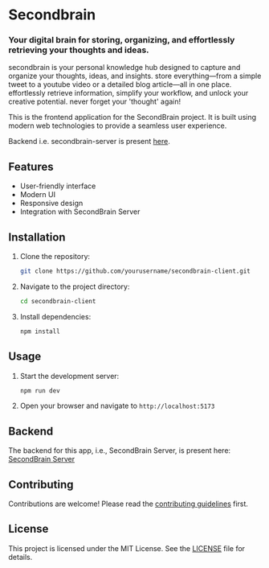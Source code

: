 # Secondbrain

### Your digital brain for storing, organizing, and effortlessly retrieving your thoughts and ideas.

secondbrain is your personal knowledge hub designed to capture and organize your thoughts, ideas, and insights. store everything—from a simple tweet to a youtube video or a detailed blog article—all in one place. effortlessly retrieve information, simplify your workflow, and unlock your creative potential. never forget your 'thought' again!



This is the frontend application for the SecondBrain project. It is built using modern web technologies to provide a seamless user experience.

Backend i.e. secondbrain-server is present [here](https://github.com/mahendraDew/secondbrain-server).

## Features

- User-friendly interface
- Modern UI
- Responsive design
- Integration with SecondBrain Server

## Installation

1. Clone the repository:
    ```sh
    git clone https://github.com/yourusername/secondbrain-client.git
    ```
2. Navigate to the project directory:
    ```sh
    cd secondbrain-client
    ```
3. Install dependencies:
    ```sh
    npm install
    ```

## Usage

1. Start the development server:
    ```sh
    npm run dev
    ```
2. Open your browser and navigate to `http://localhost:5173`

## Backend

The backend for this app, i.e., SecondBrain Server, is present here: [SecondBrain Server](https://github.com/mahendraDew/secondbrain-server)

## Contributing

Contributions are welcome! Please read the [contributing guidelines](CONTRIBUTING.md) first.

## License

This project is licensed under the MIT License. See the [LICENSE](LICENSE) file for details.